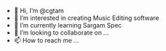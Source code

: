 - 👋 Hi, I’m @cgtam
- 👀 I’m interested in creating Music Editing software
- 🌱 I’m currently learning Sargam Spec
- 💞️ I’m looking to collaborate on ...
- 📫 How to reach me ...

<!---
cgtam/cgtam is a ✨ special ✨ repository because its `README.md` (this file) appears on your GitHub profile.
You can click the Preview link to take a look at your changes.
--->
